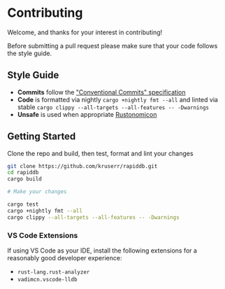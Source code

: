 # Contributing

Welcome, and thanks for your interest in contributing!

Before submitting a pull request please make sure that your code follows the style guide.

## Style Guide

- **Commits** follow the ["Conventional Commits" specification](https://www.conventionalcommits.org/en/v1.0.0/) 
- **Code** is formatted via nightly `cargo +nightly fmt --all` and linted via stable `cargo clippy --all-targets --all-features -- -Dwarnings`
- **Unsafe** is used when appropriate [Rustonomicon](https://doc.rust-lang.org/nomicon/)

## Getting Started
Clone the repo and build, then test, format and lint your changes
```bash
git clone https://github.com/kruserr/rapiddb.git
cd rapiddb
cargo build

# Make your changes

cargo test
cargo +nightly fmt --all
cargo clippy --all-targets --all-features -- -Dwarnings
```

### VS Code Extensions
If using VS Code as your IDE, install the following extensions for a reasonably good developer experience:
- `rust-lang.rust-analyzer`
- `vadimcn.vscode-lldb`
